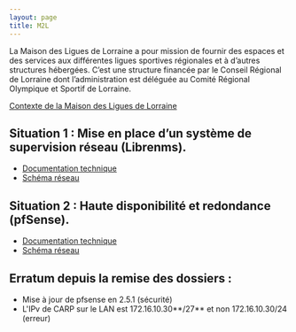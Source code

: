 ```yaml
---
layout: page
title: M2L
---
```

La Maison des Ligues de Lorraine a pour mission de fournir des espaces et des services aux différentes ligues sportives régionales et à d’autres structures hébergées. C’est une structure financée par le Conseil Régional de Lorraine dont l’administration est déléguée au Comité Régional Olympique et Sportif de Lorraine.

[Contexte de la Maison des Ligues de Lorraine](https://drive.google.com/file/d/1TqbR8jIwPz3xXZPsOu6AZ-ewkM6hCavd/view?usp=sharing)

## Situation 1 : Mise en place d’un système de supervision réseau (Librenms).

- [Documentation technique](https://drive.google.com/file/d/1WzMbctnoh1ejwwu_RT9oSJcXyh0yHZ_p/view?usp=sharing)
- [Schéma réseau](https://drive.google.com/file/d/1_LPzPVN9tXUFSoFHhk_kOg2m2V2lMw6J/view?usp=sharing)

## Situation 2 : Haute disponibilité et redondance (pfSense).

- [Documentation technique](https://drive.google.com/file/d/1WzMbctnoh1ejwwu_RT9oSJcXyh0yHZ_p/view?usp=sharing)
- [Schéma réseau](https://drive.google.com/file/d/1xvsjJ8f8J5Wuy7NK6WXVSAqthxfV8lD5/view?usp=sharing)

## Erratum depuis la remise des dossiers :
- Mise à jour de pfsense en 2.5.1 (sécurité)
- L'IPv de CARP sur le LAN est 172.16.10.30**/27** et non 172.16.10.30/24 (erreur)
